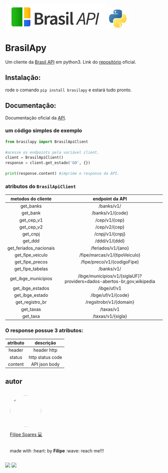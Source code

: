 ![](./images/brasilapi-logo-small.png) <img src="https://raw.githubusercontent.com/devicons/devicon/master/icons/python/python-original.svg" width="70" height="70" />

# BrasilApy
Um cliente da [Brasil  API](https://brasilapi.com.br/) em python3. Link do [repositório](https://github.com/BrasilAPI/BrasilAPI) oficial.

## Instalação:
rode o comando `pip install brasilapy` e estará tudo pronto.
## Documentação:
Documentação oficial da [API](https://brasilapi.com.br/docs).

### um código simples de exemplo
```py
from brasilapy import BrasilApiClient

#acesse os endpoints pela variável client.
client = BrasilApiClient()
response = client.get_estado('GO', {})

print(response.content) #imprime o response da API.
```

### atributos do `BrasilApiClient`

| metodos do cliente    |  endpoint da API |
|:------------:|:------------------:|
|   get_banks | /banks/v1/ |
| get_bank | /banks/v1/{code}
| get_cep_v1| /cep/v1/{cep}
|get_cep_v2| /cep/v2/{cep}
|get_cnpj  | /cnpj/v1/{cnpj}
|get_ddd   | /ddd/v1/{ddd}
|get_feriados_nacionais| /feriados/v1/{ano}
|get_fipe_veiculo | /fipe/marcas/v1/{tipoVeiculo}
|get_fipe_precos | /fipe/preco/v1/{codigoFipe}
|get_fipe_tabelas| /banks/v1/
|get_ibge_municipios| /ibge/municipios/v1/{siglaUF}?providers=dados-abertos-br,gov,wikipedia
|get_ibge_estados| /ibge/uf/v1
|get_ibge_estado| /ibge/uf/v1/{code}
| get_registro_br| /regsitrobr/v1/{domain}
| get_taxas | /taxas/v1
| get_taxa | /taxas/v1/{sigla}

### O response possue 3 atributos:

| atributo | descrição |
|:--------:|:---------:|
|header| header http |
|status| http status code|
|content| API json body |

## autor
<img width='100' height='100' style="border-radius:50%; padding:15px" src="https://avatars.githubusercontent.com/u/78698099?v=4" /></br>
<a href="https://github.com/lipe14-ops" style='padding: 15px' title="Rocketseat">Filipe Soares :computer:</a>
<p style='padding: 15px'>made with :heart: by <strong>Filipe</strong> :wave: reach me!!!</p>


[![](https://img.shields.io/badge/Gmail-D14836?style=for-the-badge&logo=gmail&logoColor=white)](fn697169@gmail.com)
[![](https://img.shields.io/badge/Instagram-E4405F?style=for-the-badge&logo=instagram&logoColor=white)](https://www.instagram.com/filipe_kkkj/)
